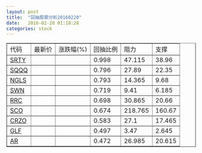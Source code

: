 ```yaml
---
layout: post
title:  "回抽股票分析20160220"
date:   2016-02-20 01:18:28
categories: stock
---
```

<script type="text/javascript">
var stockList = []
stockList.push('gb_srty');
stockList.push('gb_sqqq');
stockList.push('gb_ngls');
stockList.push('gb_swn');
stockList.push('gb_rrc');
stockList.push('gb_sco');
stockList.push('gb_crzo');
stockList.push('gb_glf');
stockList.push('gb_ar');
</script>
<table border="1">
 <tr>
 <td>代码</td>
 <td>最新价</td>
 <td>涨跌幅(%)</td>
 <td>回抽比例</td>
 <td>阻力</td>
 <td>支撑</td>
</tr>
  <tr id="srty">
  <td><a href="http://stock.finance.sina.com.cn/usstock/quotes/SRTY.html" target="_blank">SRTY</a></td><td></td><td></td><td>0.998</td><td>47.115</td><td>38.96</td></tr>
  <tr id="sqqq">
  <td><a href="http://stock.finance.sina.com.cn/usstock/quotes/SQQQ.html" target="_blank">SQQQ</a></td><td></td><td></td><td>0.796</td><td>27.89</td><td>22.35</td></tr>
  <tr id="ngls">
  <td><a href="http://stock.finance.sina.com.cn/usstock/quotes/NGLS.html" target="_blank">NGLS</a></td><td></td><td></td><td>0.793</td><td>14.365</td><td>9.68</td></tr>
  <tr id="swn">
  <td><a href="http://stock.finance.sina.com.cn/usstock/quotes/SWN.html" target="_blank">SWN</a></td><td></td><td></td><td>0.719</td><td>9.41</td><td>6.185</td></tr>
  <tr id="rrc">
  <td><a href="http://stock.finance.sina.com.cn/usstock/quotes/RRC.html" target="_blank">RRC</a></td><td></td><td></td><td>0.698</td><td>30.865</td><td>20.66</td></tr>
  <tr id="sco">
  <td><a href="http://stock.finance.sina.com.cn/usstock/quotes/SCO.html" target="_blank">SCO</a></td><td></td><td></td><td>0.674</td><td>218.765</td><td>160.67</td></tr>
  <tr id="crzo">
  <td><a href="http://stock.finance.sina.com.cn/usstock/quotes/CRZO.html" target="_blank">CRZO</a></td><td></td><td></td><td>0.583</td><td>27.1</td><td>17.465</td></tr>
  <tr id="glf">
  <td><a href="http://stock.finance.sina.com.cn/usstock/quotes/GLF.html" target="_blank">GLF</a></td><td></td><td></td><td>0.497</td><td>3.47</td><td>2.645</td></tr>
  <tr id="ar">
  <td><a href="http://stock.finance.sina.com.cn/usstock/quotes/AR.html" target="_blank">AR</a></td><td></td><td></td><td>0.472</td><td>26.985</td><td>20.615</td></tr>
</table>
